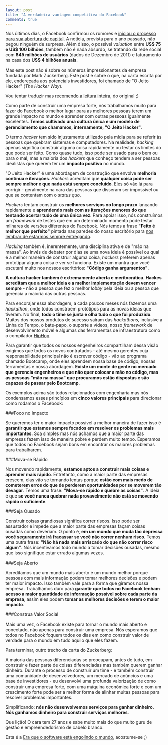```yaml
---
layout: post
title: "A verdadeira vantagem competitiva do Facebook"
comments: true
---
```


Nos últimos dias, o Facebook confirmou os rumores e [iniciou o processo para sua abertura de capital](http://online.wsj.com/article/SB10001424052970204879004577110780078310366.html). A notícia, prevista para o ano passado, não pegou ninguém de surpresa. Além disso, o possível _valuation_ entre __US$ 75 e US$ 100 bilhões__, também não é nada absurdo, se tratando da rede social com __845 milhões de usuários__ (dados de Dezembro de 2011) e faturamento na casa dos __US$ 4 bilhões anuais__.

Mas este post não é sobre os números impressionantes da empresa fundada por Mark Zuckerberg. Este post é sobre o que, na carta escrita por ele, endereçada aos potenciais investidores, foi chamado de "O Jeito Hacker" (_The Hacker Way_).

Vou tentar traduzir mas [recomendo a leitura inteira](http://www.wired.com/epicenter/2012/02/zuck-letter/), do original ;)

Como parte de construir uma empresa forte, nós trabalhamos muito para fazer do Facebook o melhor lugar para as melhores pessoas terem um grande impacto no mundo e aprender com outras pessoas igualmente excelentes. __Temos cultivado uma cultura única e um modelo de gerenciamento que chamamos, internamente, "O Jeito Hacker"__.

O termo _hacker_ tem sido injustamente utilizado pela mídia para se referir às pessoas que quebram sistemas e computadores. Na realidade, _hacking_ apenas significa construir alguma coisa rapidamente ou testar os limites do que pode ser feito. Como quase tudo, isso pode ser usado para o bem ou para o mal, mas a maioria dos _hackers_ que conheço tendem a ser pessoas idealistas que querem ter um __impacto positivo__ no mundo.

"O Jeito Hacker" é uma abordagem de construção que envolve __melhoria contínua e iterações__. _Hackers_ acreditam que __qualquer coisa pode ser sempre melhor e que nada está sempre concluído__. Eles só vão lá para corrigir - geralmente na cara das pessoas que disseram ser impossível ou que se contentam com o _status quo_.

_Hackers_ tentam construir os __melhores serviços no longo prazo__ lançando rapidamente e __aprendendo mais com as iterações menores do que tentando acertar tudo de uma única vez__. Para apoiar isso, nós construímos um _framework_ de testes que em um determinado momento pode testar milhares de versões diferentes do Facebook. Nós temos a frase __"Feito é melhor que perfeito"__ pintada nas paredes do nosso escritório para [nos lembrar de estarmos sempre entregando](http://www.facebook.com/photo.php?fbid=10100230247154651&set=p.10100230247154651&type=1&theater).

_Hacking_ também é, inerentemente, uma disciplina ativa e de "mão na massa". Ao invés de debater por dias se uma nova ideia é possível ou qual é a melhor maneira de construir alguma coisa, _hackers_ preferem apenas prototipar alguma coisa e ver se funciona. Existe um mantra que você escutará muito nos nossos escritórios: __"Código ganha argumentos"__.

__A cultura hacker também é extremamente aberta e meritocrática__. __Hackes acreditam que a melhor ideia e a melhor implementação devem vencer sempre__ - não a pessoa que fez o melhor _lobby_ pela ideia ou a pessoa que gerencia a maioria das outras pessoas.

Para encorajar essa abordagem, a cada poucos meses nós fazemos uma _hackathon_, onde todos constroem protótipos para as novas ideias que tiveram. No final, __todo o time se junta e olha tudo o que foi produzido__. Muitos dos nossos produtos de sucesso saíram das _hackathons_, inclusive a Linha do Tempo, o bate-papo, o suporte a vídeos, nosso _framework_ de desenvolvimento móvel e algumas das ferramentas de infraestrutura como o compilador [HipHop](https://github.com/facebook/hiphop-php#readme).

Para garantir que todos os nossos engenheiros compartilham dessa visão exigimos que todos os novos contratados - até mesmo gerentes cuja responsabilidade principal não é escrever código - vão ao programa chamado Bootcamp, onde eles aprendem nossa base de código, nossas ferramentas e nossa abordagem. __Existe um monte de gente no mercado que gerencia engenheiros e que não quer colocar a mão no código, mas as pessoas "mão na massa" que procuramos estão dispostas e são capazes de passar pelo Bootcamp__.

Os exemplos acima são todos relacionados com engenharia mas nós condensamos esses princípios em __cinco valores principais__ para direcionar como rodamos o Facebook:

###Foco no Impacto

Se queremos ter o maior impacto possível a melhor maneira de fazer isso é __garantir que estamos sempre focados em resolver os problemas mais importantes__. Soa simples mas nós achamos que a maior parte das empresas fazem isso de maneira pobre e perdem muito tempo. Esperamos que todos no Facebook sejam bons em encontrar os maiores problemas para trabalharem.

###Mova-se Rápido

Nos movendo rapidamente, __estamos aptos a construir mais coisas e aprender mais rápido__. Entretanto, como a maior parte das empresas crescem, elas vão se tornando lentas porque __estão com mais medo de cometerem erros do que de perderem oportunidades por se moverem tão devagar__. Temos uma frase: __"Mova-se rápido e quebre as coisas"__. A ideia é que __se você nunca quebrar nada provavelmente não está se movendo rápido o suficiente__.

###Seja Ousado

Construir coisas grandiosas significa correr riscos. Isso pode ser assustador e impede que a maior parte das empresas façam coisas ousadas como deveriam. O ponto é, __em um mundo que muda tão depressa você seguramente irá fracassar se você não correr nenhum risco__. Temos uma outra frase: __"Não há nada mais arriscado do que não correr risco algum"__. Nós incentivamos todo mundo a tomar decisões ousadas, mesmo que isso signifique estar errado algumas vezes.

###Seja Aberto

Acreditamos que um mundo mais aberto é um mundo melhor porque pessoas com mais informação podem tomar melhores decisões e podem ter maior impacto. Isso também vale para a forma que giramos nossa empresa. Trabalhamos duro para __garantir que todos no Facebook tenham acesso a maior quantidade de informação possível sobre cada parte da empresa__, assim eles podem __tomar as melhores decisões e terem o maior impacto__.

###Construa Valor Social

Mais uma vez, o Facebook existe para tornar o mundo mais aberto e conectado, não apenas para construir uma empresa. Nós esperamos que todos no Facebook foquem todos os dias em como construir valor de verdade para o mundo em tudo aquilo que eles fazem.

Para terminar, outro trecho da carta do Zuckerberg:

A maioria das pessoas diferenciadas se preocupam, antes de tudo, em construir e fazer parte de coisas diferenciadas mas também querem ganhar dinheiro. Durante o processo de construir um time - e também construir uma comunidade de desenvolvedores, um mercado de anúncios e uma base de investidores - eu desenvolvi uma profunda valorização de como construir uma empresa forte, com uma máquina econômica forte e com um crescimento forte pode ser a melhor forma de alinhar muitas pessoas para resolver problemas importantes.

Simplificando: __nós não desenvolvemos serviços para ganhar dinheiro. Nós ganhamos dinheiro para construir serviços melhores__.

Que lição! O cara tem 27 anos e sabe muito mais do que muito guru de gestão e empreendedorismo de cabelo branco.

Esta é a [Era que o software está engolindo o mundo](http://online.wsj.com/article/SB10001424053111903480904576512250915629460.html), acostume-se ;)
